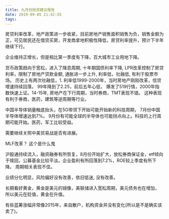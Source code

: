 ```yaml
---
title: 九月份投资建议报告
date: 2019-09-05 21:42:55
tags:
---
```


房贷利率改革，地产政策进一步收紧，目前房地产销售面积销售为负，销售金额为正，可见居民还在借贷买房，开发商拿地积极性降低，房贷利率提升，预计下半年继续下行。

企业维持正增长，但是相比第一季度有下降，百大城市工业用地下降。

货币政策趋向于宽松，进入了降息周期, 十年期国债利率下降, LPR改革控制了房贷利率，限制了房地产贷款金额, 通胀进一步上升, 利率低，社融低, 有利于股票市场。 历史上有两次社融低，1. 利率低1999-2000年，当时房地产刚刚改革，信贷增速持续回落， 99年降到了2.25，前后五年心低， 爆发了519行情，2000年指数快速上证。14-15年, 房地产在下行周期，当时券商，TMT表现不错。 这种表现有利于券商，医药，建筑等逆周期等行业。

中国半导体销量触底抬头，在5G带领下开始可能开始新的科技周期， 7月份中国半导体增速达到7%。 9月份有可能全球的半导体也可能拐点向上。科技的上行周期可能开始。医药，军工比较受益。

需要继续关照中美贸易战是否有进展。

MLF改革？ 这个是什么鬼

沪股通持续流入，融资融券有所恢复，8月份开始扩大，放松券商保证金，etf倾向于赎回，公募基金比较平淡。企业盈利有所回落到7.2%，ROE较上季度有所下降。 周期相关表现不佳。

业绩分化明显，风险偏好没有改善，依旧低迷, 没有改善。

长期看好黄金，黄金是美元的镜像，美联储进入宽松周期，美元债务也在增加， 所以美元在贬值，黄金在升值。

有些蓝筹涨幅非常像2015年，来自散户，机构资金并没有变化(所以是不是确实该卖了)。